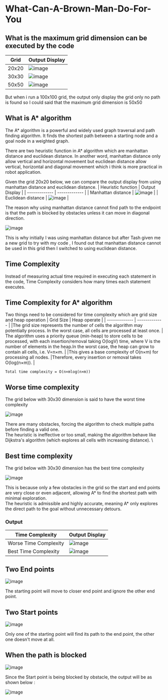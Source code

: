 # What-Can-A-Brown-Man-Do-For-You
## What is the maximum  grid dimension can be executed by the code
| Grid  | Output Display |
| ------------- | ------------- |
| 20x20  | ![image](https://github.com/user-attachments/assets/ac639415-9077-4f2d-a972-7f378230510e)  |
| 30x30  | ![image](https://github.com/user-attachments/assets/c6b8f1df-c970-4fd6-a58e-970e300ac903)  |
| 50x50  | ![image](https://github.com/user-attachments/assets/fa41166d-63fb-415f-9c1b-9dcba260d5e2)  |

But when i run a 100x100 grid, the output only display the grid only no path is found so I could said that the maximum grid dimension is 50x50
## What is A* algorithm

The A* algorithm is a powerful and widely used graph traversal and path finding algorithm. It finds the shortest path between a starting node and a goal node in a weighted graph. 

There are two heuristic function in A* algorithm which are manhattan distance and euclidean distance. In another word, manhattan distance only allow vertical and horizontal movement but euclidean distance allow vertical, horizontal and diagonal movement which i think is more practical in robot application.

Given the grid 20x20 below, we can compare the output display from using manhattan distance and euclidean distance.
| Heuristic function  | Output Display |
| ------------- | ------------- |
| Manhattan distance  | ![image](https://github.com/user-attachments/assets/595d2eda-62e5-439b-91aa-5b19615560ff)  |
| Euclidean distance  | ![image](https://github.com/user-attachments/assets/ac639415-9077-4f2d-a972-7f378230510e)  |

The reason why using manhattan distance cannot find path to the endpoint is that the path is blocked by obstacles unless it can move in diagonal direction.

![image](https://github.com/user-attachments/assets/420de3b0-27ca-4ae4-b0e3-b867c1a91a91)

This is why initially I was using manhattan distance but after Tash given me a new grid to try with my code , I found out that manhattan distance cannot be used in this grid then I switched to using euclidean distance.

## Time Complexity
Instead of measuring actual time required in executing each statement in the code, Time Complexity considers how many times each statement executes. 

## Time Complexity for A* algorithm
Two things need to  be considered for time complexity which are grid size and heap operation
| Grid Size  | Heap operate |
| ------------- | ------------- |
|The grid size represents the number of cells the algorithm may potentially process. In the worst case, all cells are processed at least once. | The algorithm uses a priority queue (min-heap) to store cells to be processed, with each insertion/removal taking O(logV) time, where V is the number of elements in the heap.In the worst case, the heap can grow to contain all cells, i.e. V=n×m.  |
|This gives a base complexity of O(n×m) for processing all nodes.   |Therefore, every insertion or removal takes O(log(n×m)).  |

```
Total time complexity = O(n×mlog(n×m))
```
## Worse time complexity
The grid below with 30x30 dimension is said to have the worst time complexity

![image](https://github.com/user-attachments/assets/5a9ebaf8-be92-4b8e-bcc3-c3676b60d04e)

There are many obstacles, forcing the algorithm to check multiple paths before finding a valid one. \
The heuristic is ineffective or too small, making the algorithm behave like Dijkstra's algorithm (which explores all cells with increasing distance). \

## Best time complexity
The grid below with 30x30 dimension has the best time complexity

![image](https://github.com/user-attachments/assets/e0189e92-4e0d-4072-bf4f-7de051032d4a)

This is because only a few obstacles in the grid so the start and end points are very close or even adjacent, allowing A* to find the shortest path with minimal exploration. \
The heuristic is admissible and highly accurate, meaning A* only explores the direct path to the goal without unnecessary detours.

### Output
| Time Complexity  | Output Display |
| ------------- | ------------- |
| Worse Time Complexity | ![image](https://github.com/user-attachments/assets/ad3f909c-6887-4aa4-8cb3-8447cf504cec)  |
| Best Time Complexity  | ![image](https://github.com/user-attachments/assets/7b38ef97-8f4b-4229-8531-d5489364078c)  |


## Two End points

![image](https://github.com/user-attachments/assets/db0c2978-779b-473b-9e0f-610ca3d50faa)

The starting point will move to closer end point and ignore the other end point.

## Two Start points

![image](https://github.com/user-attachments/assets/c6788e8a-d232-4f54-9bea-9e0ceb06f5d9)

Only one of the starting point will find its path to the end point, the other one doesn't move at all.

## When the path is blocked

![image](https://github.com/user-attachments/assets/5f421f9f-641e-4d76-9370-7228a5ce4c84)

Since the Start point is being blocked by obstacle, the output will be as shown below : 

![image](https://github.com/user-attachments/assets/13b3fc54-ef7e-46ed-814b-098d251671e9)

